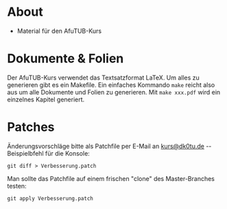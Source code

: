 # About

* Material für den AfuTUB-Kurs

# Dokumente & Folien

Der AfuTUB-Kurs verwendet das Textsatzformat LaTeX. Um alles zu generieren gibt
es ein Makefile. Ein einfaches Kommando `make` reicht also aus um alle
Dokumente und Folien zu generieren. Mit `make xxx.pdf` wird ein einzelnes
Kapitel generiert.

# Patches

Änderungsvorschläge bitte als Patchfile per E-Mail an <kurs@dk0tu.de> --
Beispielbfehl für die Konsole:

    git diff > Verbesserung.patch

Man sollte das Patchfile auf einem frischen "clone" des Master-Branches testen:

    git apply Verbesserung.patch
